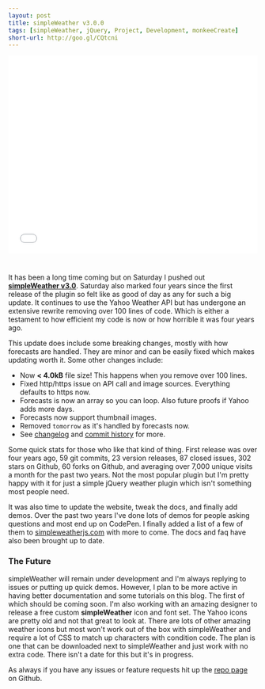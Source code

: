 ```yaml
---
layout: post
title: simpleWeather v3.0.0
tags: [simpleWeather, jQuery, Project, Development, monkeeCreate]
short-url: http://goo.gl/CQtcni
---
```


<iframe id="cp_embed_xklfq" src="//codepen.io/anon/embed/xklfq?height=400&amp;theme-id=4088&amp;slug-hash=xklfq&amp;default-tab=result" scrolling="no" frameborder="0" height="400" allowtransparency="true" class="cp_embed_iframe" style="width: 100%; overflow: hidden; margin-bottom: 25px;"> </iframe>

It has been a long time coming but on Saturday I pushed out [**simpleWeather v3.0**](http://simpleweatherjs.com). Saturday also marked four years since the first release of the plugin so felt like as good of day as any for such a big update. It continues to use the Yahoo Weather API but has undergone an extensive rewrite removing over 100 lines of code. Which is either a testament to how efficient my code is now or how horrible it was four years ago.

This update does include some breaking changes, mostly with how forecasts are handled. They are minor and can be easily fixed which makes updating worth it. Some other changes include:

* Now **< 4.0kB** file size! This happens when you remove over 100 lines.
* Fixed http/https issue on API call and image sources. Everything defaults to https now.
* Forecasts is now an array so you can loop. Also future proofs if Yahoo adds more days.
* Forecasts now support thumbnail images.
* Removed `tomorrow` as it's handled by forecasts now.
* See [changelog](https://github.com/monkeecreate/jquery.simpleWeather/blob/master/CHANGELOG.md) and [commit history](https://github.com/monkeecreate/jquery.simpleWeather/commits/master) for more.

Some quick stats for those who like that kind of thing. First release was over four years ago, 59 git commits, 23 version releases, 87 closed issues, 302 stars on Github, 60 forks on Github, and averaging over 7,000 unique visits a month for the past two years. Not the most popular plugin but I'm pretty happy with it for just a simple jQuery weather plugin which isn't something most people need.

It was also time to update the website, tweak the docs, and finally add demos. Over the past two years I've done lots of demos for people asking questions and most end up on CodePen. I finally added a list of a few of them to [simpleweatherjs.com](http://simpleweatherjs.com) with more to come. The docs and faq have also been brought up to date.

### The Future

simpleWeather will remain under development and I'm always replying to issues or putting up quick demos. However, I plan to be more active in having better documentation and some tutorials on this blog. The first of which should be coming soon. I'm also working with an amazing designer to release a free custom **simpleWeather** icon and font set. The Yahoo icons are pretty old and not that great to look at. There are lots of other amazing weather icons but most won't work out of the box with simpleWeather and require a lot of CSS to match up characters with condition code. The plan is one that can be downloaded next to simpleWeather and just work with no extra code. There isn't a date for this but it's in progress.

As always if you have any issues or feature requests hit up the [repo page](https://github.com/monkeecreate/jquery.simpleWeather/issues) on Github.
